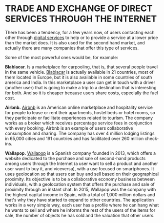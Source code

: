 # TRADE AND EXCHANGE OF DIRECT SERVICES THROUGH THE INTERNET

There has been a tendency, for a few years now, of users contacting each other through [digital services](http://successhuman.com/how-to-trade-on-the-internet/) to help or to provide a service at a lower price than the market does. It is also used for the second hand market, and actually there are many companies that offer this type of services. 

Some of the most powerful ones would be, for example:

**Blablacar.** Is a marketplace for carpooling, that is, that several people travel in the same vehicle. [Blablacar](https://youtu.be/0hKH4zmTX2U) is actually available in 21 countries, most of them located in Europe, but it is also available in some countries of south america and India. In this marketplace a user can get in touch with a driver (another user) that is going to make a trip to a destination that is interesting for both. And so it is cheaper because users share costs, especially the fuel cost. 

**Airbnb.** [Airbnb](https://youtu.be/evqnIKVX8RM) is an American online marketplace and hospitality service for people to lease or rent their apartments, hostel beds or hotel rooms, so they participate or facilitate experiences related to tourism. The company works as a broker which receives percentage service fees in conjunction with every booking. Airbnb is an example of users collaborative consumption and sharing. The company has over 4 million lodging listings in 65,000 cities and 191 countries and has facilitated over 260 million check-ins.

**Wallapop.** [Wallapop](https://youtu.be/MkFzwGVkr3c) is a Spanish company founded in 2013, which offers a website dedicated to the purchase and sale of second-hand products among users through the Internet (a user want to sell a product and another user want to buy it, and viceversa), with a use focused on smartphones. It uses geolocation so that users can buy and sell based on their geographical proximity. Its objective is to be a collaborative economy business between individuals, with a geolocation system that offers the purchase and sale of proximity through an instant chat. In 2015, Wallapop was the company with the highest capital income in Spain, with a total of 1,000 million dollars and that's why they have started to expand to other countries. The application works in a very simple way, each user has a profile where he can hang what he wants to sell and where he informs the rest of the users of the items for sale, the number of objects he has sold and the valuation that other users. 
